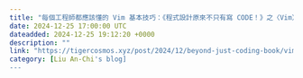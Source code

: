 ```yaml
---
title: "每個工程師都應該懂的 Vim 基本技巧：《程式設計原來不只有寫 CODE！》之〈Vim〉章節"
date: 2024-12-25 17:00:00 UTC
dateadded: 2024-12-25 19:12:20 +0000
description: ""
link: "https://tigercosmos.xyz/post/2024/12/beyond-just-coding-book/vim/"
category: [Liu An-Chi's blog]
---
```

